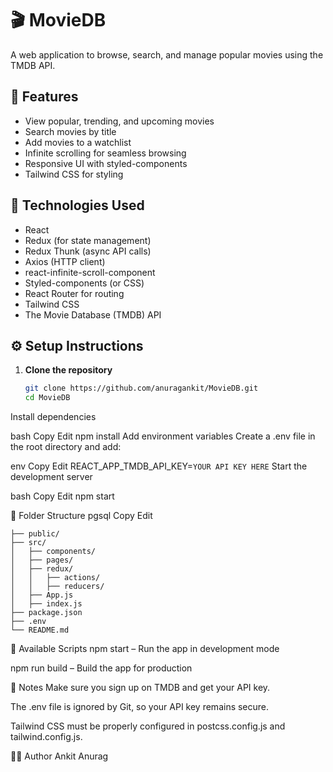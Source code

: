 # 🎬 MovieDB

A web application to browse, search, and manage popular movies using the TMDB API.

## 🚀 Features

- View popular, trending, and upcoming movies
- Search movies by title
- Add movies to a watchlist
- Infinite scrolling for seamless browsing
- Responsive UI with styled-components
- Tailwind CSS for styling

## 🧪 Technologies Used

- React
- Redux (for state management)
- Redux Thunk (async API calls)
- Axios (HTTP client)
- react-infinite-scroll-component
- Styled-components (or CSS)
- React Router for routing
- Tailwind CSS
- The Movie Database (TMDB) API

## ⚙️ Setup Instructions

1. **Clone the repository**
   ```bash
   git clone https://github.com/anuragankit/MovieDB.git
   cd MovieDB
Install dependencies

bash
Copy
Edit
npm install
Add environment variables
Create a .env file in the root directory and add:

env
Copy
Edit
REACT_APP_TMDB_API_KEY=```YOUR API KEY HERE```
Start the development server

bash
Copy
Edit
npm start


🔧 Folder Structure
pgsql
Copy
Edit
```MovieDB/
├── public/
├── src/
│   ├── components/
│   ├── pages/
│   ├── redux/
│   │   ├── actions/
│   │   ├── reducers/
│   ├── App.js
│   ├── index.js
├── package.json
├── .env
└── README.md
```





📜 Available Scripts
npm start – Run the app in development mode

npm run build – Build the app for production


📌 Notes
Make sure you sign up on TMDB and get your API key.

The .env file is ignored by Git, so your API key remains secure.

Tailwind CSS must be properly configured in postcss.config.js and tailwind.config.js.

🧑‍💻 Author
Ankit Anurag



